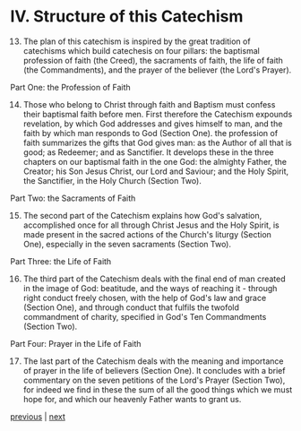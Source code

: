 # IV. Structure of this Catechism

13. The plan of this catechism is inspired by the great tradition of catechisms which build catechesis on four pillars: the baptismal profession of faith (the Creed), the sacraments of faith, the life of faith (the Commandments), and the prayer of the believer (the Lord's Prayer).

Part One: the Profession of Faith

14. Those who belong to Christ through faith and Baptism must confess their baptismal faith before men. First therefore the Catechism expounds revelation, by which God addresses and gives himself to man, and the faith by which man responds to God (Section One). the profession of faith summarizes the gifts that God gives man: as the Author of all that is good; as Redeemer; and as Sanctifier. It develops these in the three chapters on our baptismal faith in the one God: the almighty Father, the Creator; his Son Jesus Christ, our Lord and Saviour; and the Holy Spirit, the Sanctifier, in the Holy Church (Section Two).

Part Two: the Sacraments of Faith

15. The second part of the Catechism explains how God's salvation, accomplished once for all through Christ Jesus and the Holy Spirit, is made present in the sacred actions of the Church's liturgy (Section One), especially in the seven sacraments (Section Two).

Part Three: the Life of Faith

16. The third part of the Catechism deals with the final end of man created in the image of God: beatitude, and the ways of reaching it - through right conduct freely chosen, with the help of God's law and grace (Section One), and through conduct that fulfils the twofold commandment of charity, specified in God's Ten Commandments (Section Two).

Part Four: Prayer in the Life of Faith

17. The last part of the Catechism deals with the meaning and importance of prayer in the life of believers (Section One). It concludes with a brief commentary on the seven petitions of the Lord's Prayer (Section Two), for indeed we find in these the sum of all the good things which we must hope for, and which our heavenly Father wants to grant us.

[previous](https://github.com/Tenari/non-fiction/blob/master/catechism/__P4.md) | [next](https://github.com/Tenari/non-fiction/blob/master/catechism/__P6.md)
